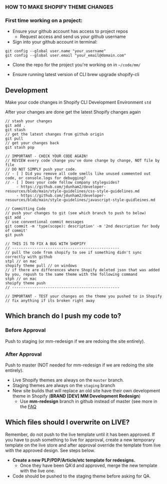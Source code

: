 ### HOW TO MAKE SHOPIFY THEME CHANGES

### First time working on a project:
- Ensure your github account has access to project repos
  - Request access and send us your github username
- Sign into your github account in terminal:
```
git config --global user.name "your_username"
git config --global user.email "your_email@domain.com"
```

- Clone the repo for the project you're working on in `~/code/mm/`

- Ensure running latest version of CLI
brew upgrade shopify-cli 

## Development
Make your code changes in Shopify CLI Development Environment
`std`

After your changes are done get the latest Shopify changes again
```
// stash your changes
git add .
git stash
// get the latest changes from github origin
git pull
// get your changes back
git stash pop

// IMPORTANT - CHECK YOUR CODE AGAIN!
// REVIEW every code change you've done change by change, NOT file by file
// DO NOT SIMPLY push your code.
// - [ ] Did you remove all code smells like unused commented out code, or console.logs for debugging?
// - [ ] Does your code follow company styleguides?
     - https://github.com/jdunham2/developer-resources/blob/main/style-guidelines/css-style-guidelines.md
     - https://github.com/jdunham2/developer-resources/blob/main/style-guidelines/javascript-style-guidleines.md

// Committing Code
// push your changes to git (see which branch to push to below)
git add .
// use conventional commit messages
git commit -m 'type(scope): description' -m '2nd description for body of commit'
git push

// THIS IS TO FIX A BUG WITH SHOPIFY
// ------------------------------------------------
// pull the code from shopify to see if something didn't sync correctly with github
stpl // on mac
shopify theme pull // on windows
// if there are differences where Shopify deleted json that was added by you, repush to the same theme with the following command
stph // on mac
shoipfy theme push
// ------------------------------------------------

// IMPORTANT - TEST your changes on the theme you pushed to in Shopify
// fix anything if its broken right away
```

## Which branch do I push my code to?
### Before Approval
Push to staging (or mm-redesign if we are redoing the site entirely).

### After Approval
Push to master (NOT needed for mm-redesign if we are redoing the site entirely).

- Live Shopify themes are always on the `master` branch.
- Staging themes are always on the `staging` branch
- New site builds that will replace an old site have their own development theme in Shopify (**BRAND [DEV] MM Development Redesign**)
  - Use **mm-redesign** branch in github instead of master (see more in the [FAQ](./faq.md)

## Which files should I overwrite on LIVE?
Remember, do not push to the live template until it has been approved. If you have to push something to live for approval, create a new temporary template on the live store and after approval override the template from live with the approved design. See steps below.

- **Create a new PLP/PDP/Article/etc template for redesigns.**
  - Once they have been QA'd and approved, merge the new template with the live one.
- Code should be pushed to the staging theme before asking for QA.
